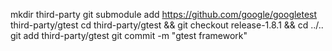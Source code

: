mkdir third-party
git submodule add https://github.com/google/googletest third-party/gtest
cd third-party/gtest && git checkout release-1.8.1 && cd ../..
git add third-party/gtest
git commit -m "gtest framework"
